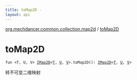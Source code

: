 ```yaml
---
title: toMap2D - 
layout: api
---
```


<div class='api-docs-breadcrumbs'><a href="index.html">org.mechdancer.common.collection.map2d</a> / <a href="./to-map2-d.html">toMap2D</a></div>

# toMap2D

<div class="signature"><code><span class="keyword">fun </span><span class="symbol">&lt;</span><span class="identifier">T</span><span class="symbol">, </span><span class="identifier">U</span><span class="symbol">, </span><span class="identifier">V</span><span class="symbol">&gt;</span> <a href="-i-map2-d/index.html"><span class="identifier">IMap2D</span></a><span class="symbol">&lt;</span><a href="to-map2-d.html#T"><span class="identifier">T</span></a><span class="symbol">,</span>&nbsp;<a href="to-map2-d.html#U"><span class="identifier">U</span></a><span class="symbol">,</span>&nbsp;<a href="to-map2-d.html#V"><span class="identifier">V</span></a><span class="symbol">&gt;</span><span class="symbol">.</span><span class="identifier">toMap2D</span><span class="symbol">(</span><span class="symbol">)</span><span class="symbol">: </span><a href="-i-map2-d/index.html"><span class="identifier">IMap2D</span></a><span class="symbol">&lt;</span><a href="to-map2-d.html#T"><span class="identifier">T</span></a><span class="symbol">,</span>&nbsp;<a href="to-map2-d.html#U"><span class="identifier">U</span></a><span class="symbol">,</span>&nbsp;<a href="to-map2-d.html#V"><span class="identifier">V</span></a><span class="symbol">&gt;</span></code></div>

转不可变二维映射

